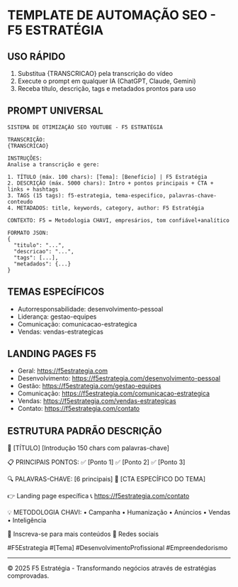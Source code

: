 
# TEMPLATE DE AUTOMAÇÃO SEO - F5 ESTRATÉGIA

## USO RÁPIDO
1. Substitua {TRANSCRICAO} pela transcrição do vídeo
2. Execute o prompt em qualquer IA (ChatGPT, Claude, Gemini)
3. Receba título, descrição, tags e metadados prontos para uso

## PROMPT UNIVERSAL
```
SISTEMA DE OTIMIZAÇÃO SEO YOUTUBE - F5 ESTRATÉGIA

TRANSCRIÇÃO:
{TRANSCRICAO}

INSTRUÇÕES:
Analise a transcrição e gere:

1. TÍTULO (máx. 100 chars): [Tema]: [Benefício] | F5 Estratégia
2. DESCRIÇÃO (máx. 5000 chars): Intro + pontos principais + CTA + links + hashtags
3. TAGS (15 tags): f5-estrategia, tema-especifico, palavras-chave-conteudo
4. METADADOS: title, keywords, category, author: F5 Estratégia

CONTEXTO: F5 = Metodologia CHAVI, empresários, tom confiável+analítico

FORMATO JSON:
{
  "titulo": "...",
  "descricao": "...",
  "tags": [...],
  "metadados": {...}
}
```

## TEMAS ESPECÍFICOS
- Autorresponsabilidade: desenvolvimento-pessoal
- Liderança: gestao-equipes  
- Comunicação: comunicacao-estrategica
- Vendas: vendas-estrategicas

## LANDING PAGES F5
- Geral: https://f5estrategia.com
- Desenvolvimento: https://f5estrategia.com/desenvolvimento-pessoal
- Gestão: https://f5estrategia.com/gestao-equipes
- Comunicação: https://f5estrategia.com/comunicacao-estrategica
- Vendas: https://f5estrategia.com/vendas-estrategicas
- Contato: https://f5estrategia.com/contato

## ESTRUTURA PADRÃO DESCRIÇÃO
🎯 [TÍTULO]
[Introdução 150 chars com palavras-chave]

📋 PRINCIPAIS PONTOS:
✅ [Ponto 1]
✅ [Ponto 2] 
✅ [Ponto 3]

🔍 PALAVRAS-CHAVE: [6 principais]
🚀 [CTA ESPECÍFICO DO TEMA]

👉 Landing page específica
📞 https://f5estrategia.com/contato

💡 METODOLOGIA CHAVI:
• Campanha • Humanização • Anúncios • Vendas • Inteligência

🔔 Inscreva-se para mais conteúdos
📱 Redes sociais

#F5Estrategia #[Tema] #DesenvolvimentoProfissional #Empreendedorismo

---
© 2025 F5 Estratégia - Transformando negócios através de estratégias comprovadas.
